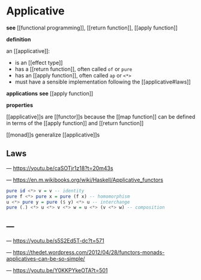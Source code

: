 # Applicative

**see** [[functional programming]], [[return function]], [[apply function]]

**definition**

an [[applicative]]:

- is an [[effect type]]
- has a [[return function]], often called `of` or `pure`
- has an [[apply function]], often called `ap` or `<*>`
- must have a sensible implementation following the [[applicative#laws]]

**applications** **see** [[apply function]]

**properties**

[[applicative]]s are [[functor]]s because the [[map function]] can be defined in terms of the [[apply function]] and [[return function]]

[[monad]]s generalize [[applicative]]s

## Laws

&mdash; <https://youtu.be/caSOTjr1z18?t=20m43s>

&mdash; <https://en.m.wikibooks.org/wiki/Haskell/Applicative_functors>

```haskell
pure id <*> v = v -- identity
pure f <*> pure x = pure (f x) -- homomorphism
u <*> pure y = pure ($ y) <*> u -- interchange
pure (.) <*> u <*> v <*> w = u <*> (v <*> w) -- composition
```

## &mdash;

&mdash; <https://youtu.be/s5S2Ed5T-dc?t=571>

&mdash; <https://thedet.wordpress.com/2012/04/28/functors-monads-applicatives-can-be-so-simple/>

&mdash; <https://youtu.be/Y0KKPYkeOTA?t=501>
